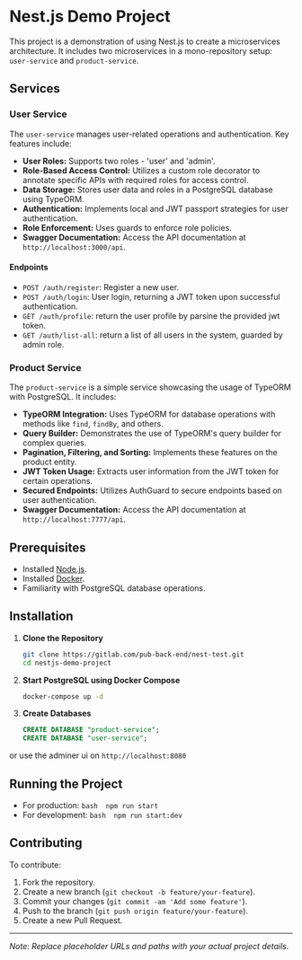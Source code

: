 # Nest.js Demo Project

This project is a demonstration of using Nest.js to create a microservices architecture. It includes two microservices in a mono-repository setup: `user-service` and `product-service`.

## Services

### User Service

The `user-service` manages user-related operations and authentication. Key features include:

- **User Roles:** Supports two roles - 'user' and 'admin'.
- **Role-Based Access Control:** Utilizes a custom role decorator to annotate specific APIs with required roles for access control.
- **Data Storage:** Stores user data and roles in a PostgreSQL database using TypeORM.
- **Authentication:** Implements local and JWT passport strategies for user authentication.
- **Role Enforcement:** Uses guards to enforce role policies.
- **Swagger Documentation:** Access the API documentation at `http://localhost:3000/api`.

#### Endpoints

- `POST /auth/register`: Register a new user.
- `POST /auth/login`: User login, returning a JWT token upon successful authentication.
- `GET /auth/profile`: return the user profile by parsine the provided jwt token.
- `GET /auth/list-all`: return a list of all users in the system, guarded by admin role.
### Product Service

The `product-service` is a simple service showcasing the usage of TypeORM with PostgreSQL. It includes:

- **TypeORM Integration:** Uses TypeORM for database operations with methods like `find`, `findBy`, and others.
- **Query Builder:** Demonstrates the use of TypeORM's query builder for complex queries.
- **Pagination, Filtering, and Sorting:** Implements these features on the product entity.
- **JWT Token Usage:** Extracts user information from the JWT token for certain operations.
- **Secured Endpoints:** Utilizes AuthGuard to secure endpoints based on user authentication.
- **Swagger Documentation:** Access the API documentation at `http://localhost:7777/api`.

## Prerequisites

- Installed [Node.js](https://nodejs.org/).
- Installed [Docker](https://www.docker.com/).
- Familiarity with PostgreSQL database operations.

## Installation

1. **Clone the Repository**

    ```bash
    git clone https://gitlab.com/pub-back-end/nest-test.git
    cd nestjs-demo-project
    ```

2. **Start PostgreSQL using Docker Compose**

    ```bash
    docker-compose up -d
    ```

3. **Create Databases**

    ```sql
    CREATE DATABASE "product-service";
    CREATE DATABASE "user-service";
    ```
or use the adminer ui on `http://localhost:8080`

<!-- 4. **Install Dependencies**

    ```bash
    npm install
    ``` -->

## Running the Project

- For production: ```bash 
npm run start ```
- For development: ```bash 
npm run start:dev```

## Contributing

To contribute:

1. Fork the repository.
2. Create a new branch (`git checkout -b feature/your-feature`).
3. Commit your changes (`git commit -am 'Add some feature'`).
4. Push to the branch (`git push origin feature/your-feature`).
5. Create a new Pull Request.


---

*Note: Replace placeholder URLs and paths with your actual project details.*
